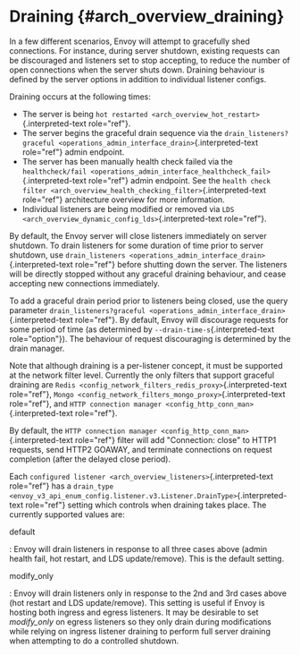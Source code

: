 Draining {#arch_overview_draining}
========

In a few different scenarios, Envoy will attempt to gracefully shed
connections. For instance, during server shutdown, existing requests can
be discouraged and listeners set to stop accepting, to reduce the number
of open connections when the server shuts down. Draining behaviour is
defined by the server options in addition to individual listener
configs.

Draining occurs at the following times:

-   The server is being
    `hot restarted <arch_overview_hot_restart>`{.interpreted-text
    role="ref"}.
-   The server begins the graceful drain sequence via the
    `drain_listeners?graceful
    <operations_admin_interface_drain>`{.interpreted-text role="ref"}
    admin endpoint.
-   The server has been manually health check failed via the
    `healthcheck/fail
    <operations_admin_interface_healthcheck_fail>`{.interpreted-text
    role="ref"} admin endpoint. See the `health check filter
    <arch_overview_health_checking_filter>`{.interpreted-text
    role="ref"} architecture overview for more information.
-   Individual listeners are being modified or removed via `LDS
    <arch_overview_dynamic_config_lds>`{.interpreted-text role="ref"}.

By default, the Envoy server will close listeners immediately on server
shutdown. To drain listeners for some duration of time prior to server
shutdown, use
`drain_listeners <operations_admin_interface_drain>`{.interpreted-text
role="ref"} before shutting down the server. The listeners will be
directly stopped without any graceful draining behaviour, and cease
accepting new connections immediately.

To add a graceful drain period prior to listeners being closed, use the
query parameter
`drain_listeners?graceful <operations_admin_interface_drain>`{.interpreted-text
role="ref"}. By default, Envoy will discourage requests for some period
of time (as determined by `--drain-time-s`{.interpreted-text
role="option"}). The behaviour of request discouraging is determined by
the drain manager.

Note that although draining is a per-listener concept, it must be
supported at the network filter level. Currently the only filters that
support graceful draining are
`Redis <config_network_filters_redis_proxy>`{.interpreted-text
role="ref"},
`Mongo <config_network_filters_mongo_proxy>`{.interpreted-text
role="ref"}, and
`HTTP connection manager <config_http_conn_man>`{.interpreted-text
role="ref"}.

By default, the
`HTTP connection manager <config_http_conn_man>`{.interpreted-text
role="ref"} filter will add \"Connection: close\" to HTTP1 requests,
send HTTP2 GOAWAY, and terminate connections on request completion
(after the delayed close period).

Each `configured listener <arch_overview_listeners>`{.interpreted-text
role="ref"} has a `drain_type
<envoy_v3_api_enum_config.listener.v3.Listener.DrainType>`{.interpreted-text
role="ref"} setting which controls when draining takes place. The
currently supported values are:

default

:   Envoy will drain listeners in response to all three cases above
    (admin health fail, hot restart, and LDS update/remove). This is the
    default setting.

modify_only

:   Envoy will drain listeners only in response to the 2nd and 3rd cases
    above (hot restart and LDS update/remove). This setting is useful if
    Envoy is hosting both ingress and egress listeners. It may be
    desirable to set *modify_only* on egress listeners so they only
    drain during modifications while relying on ingress listener
    draining to perform full server draining when attempting to do a
    controlled shutdown.

